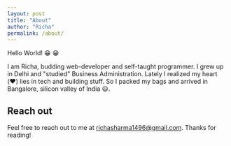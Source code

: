 ```yaml
---
layout: post
title: "About"
author: "Richa"
permalink: /about/
---
```


Hello World! :grin:	 :grin:	

I am Richa, budding web-developer and self-taught programmer. I grew up in Delhi and "studied" Business Administration. Lately I realized my heart (:heart:) lies in tech and building stuff. So I packed my bags and arrived in Bangalore, silicon valley of India :smiley:. 


## Reach out
Feel free to reach out to me at richasharma1496@gmail.com.
Thanks for reading!
